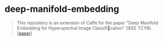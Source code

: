 # deep-manifold-embedding

> This repository is an extension of Caffe for the paper "Deep Manifold Embedding for Hyperspectral Image Classification" (IEEE TCYB). [[paper](https://arxiv.org/abs/1912.11264)]